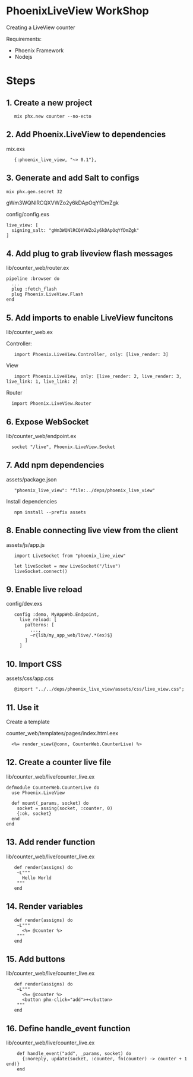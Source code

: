 # PhoenixLiveView WorkShop

Creating a LiveView counter

Requirements:
  - Phoenix Framework
  - Nodejs


# Steps

## 1. Create a new project

```
   mix phx.new counter --no-ecto
```

## 2. Add Phoenix.LiveView to dependencies
mix.exs
```
   {:phoenix_live_view, "~> 0.1"},
```

## 3. Generate and add Salt to configs
```
mix phx.gen.secret 32
```

gWm3WQNlRCQXVWZo2y6kDApOqYfDmZgk

config/config.exs

```
live_view: [
  signing_salt: "gWm3WQNlRCQXVWZo2y6kDApOqYfDmZgk"
]
```

## 4. Add plug to grab liveview flash messages
lib/counter_web/router.ex

```
pipeline :browser do
  ...
  plug :fetch_flash
  plug Phoenix.LiveView.Flash
end
```

## 5. Add imports to enable LiveView funcitons    

lib/counter_web.ex

Controller: 
```
   import Phoenix.LiveView.Controller, only: [live_render: 3]
```

View 
```
   import Phoenix.LiveView, only: [live_render: 2, live_render: 3, live_link: 1, live_link: 2]
```

Router
```
  import Phoenix.LiveView.Router
```

## 6. Expose WebSocket

lib/counter_web/endpoint.ex

```
  socket "/live", Phoenix.LiveView.Socket
```

## 7. Add npm dependencies

assets/package.json

```
   "phoenix_live_view": "file:../deps/phoenix_live_view"
```

Install dependencies

```
   npm install --prefix assets
```

## 8. Enable connecting live view from the client

assets/js/app.js

```
   import LiveSocket from "phoenix_live_view"

   let liveSocket = new LiveSocket("/live")
   liveSocket.connect()
```

## 9. Enable live reload 

config/dev.exs

```
   config :demo, MyAppWeb.Endpoint,
     live_reload: [
       patterns: [
         ...,
         ~r{lib/my_app_web/live/.*(ex)$}
       ]
     ]
```

## 10. Import CSS

assets/css/app.css

```
   @import "../../deps/phoenix_live_view/assets/css/live_view.css";
```

## 11. Use it
  Create a template

counter_web/templates/pages/index.html.eex
```
  <%= render_view(@conn, CounterWeb.CounterLive) %>
```

## 12. Create a counter live file

lib/counter_web/live/counter_live.ex


```
defmodule CounterWeb.CounterLive do
  use Phoenix.LiveView

  def mount(_params, socket) do
    socket = assing(socket, :counter, 0)
    {:ok, socket}
  end
end
```
 
## 13. Add render function

lib/counter_web/live/counter_live.ex

```
   def render(assigns) do
    ~L"""
      Hello World
    """
   end
```

## 14. Render variables 

```
   def render(assigns) do
    ~L"""
      <%= @counter %> 
    """
   end
```


## 15. Add buttons 

lib/counter_web/live/counter_live.ex

```
   def render(assigns) do
    ~L"""
      <%= @counter %> 
      <button phx-click="add">+</button>
    """
   end
```

## 16. Define handle_event function

lib/counter_web/live/counter_live.ex

```
    def handle_event("add", _params, socket) do
      {:noreply, update(socket, :counter, fn(counter) -> counter + 1 end)}
    end
```
